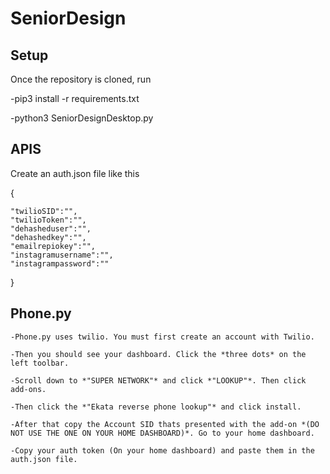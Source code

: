 # SeniorDesign

## Setup

Once the repository is cloned, run 

-pip3 install -r requirements.txt



-python3 SeniorDesignDesktop.py



## APIS

Create an auth.json file like this

{
    
    "twilioSID":"",
    "twilioToken":"",
    "dehasheduser":"",
    "dehashedkey":"",
    "emailrepiokey":"",
    "instagramusername":"",
    "instagrampassword":""


}



## Phone.py
```
-Phone.py uses twilio. You must first create an account with Twilio. 

-Then you should see your dashboard. Click the *three dots* on the left toolbar.

-Scroll down to *"SUPER NETWORK"* and click *"LOOKUP"*. Then click add-ons.

-Then click the *"Ekata reverse phone lookup"* and click install.

-After that copy the Account SID thats presented with the add-on *(DO NOT USE THE ONE ON YOUR HOME DASHBOARD)*. Go to your home dashboard.

-Copy your auth token (On your home dashboard) and paste them in the auth.json file.
```